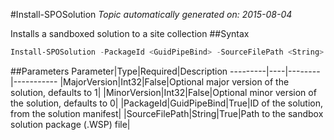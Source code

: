 #Install-SPOSolution
*Topic automatically generated on: 2015-08-04*

Installs a sandboxed solution to a site collection
##Syntax
```powershell
Install-SPOSolution -PackageId <GuidPipeBind> -SourceFilePath <String> [-MajorVersion <Int32>] [-MinorVersion <Int32>]
```


##Parameters
Parameter|Type|Required|Description
---------|----|--------|-----------
|MajorVersion|Int32|False|Optional major version of the solution, defaults to 1|
|MinorVersion|Int32|False|Optional minor version of the solution, defaults to 0|
|PackageId|GuidPipeBind|True|ID of the solution, from the solution manifest|
|SourceFilePath|String|True|Path to the sandbox solution package (.WSP) file|
<!-- Ref: FCB71AA28DE99539CD3F4299809E3720 -->